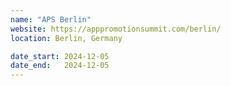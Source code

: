 ```yaml
---
name: "APS Berlin"
website: https://apppromotionsummit.com/berlin/
location: Berlin, Germany

date_start: 2024-12-05
date_end:   2024-12-05
---
```

